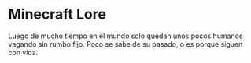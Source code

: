 # Minecraft Lore

Luego de mucho tiempo en el mundo solo quedan unos pocos humanos vagando sin
rumbo fijo. Poco se sabe de su pasado, o es porque siguen con vida.
